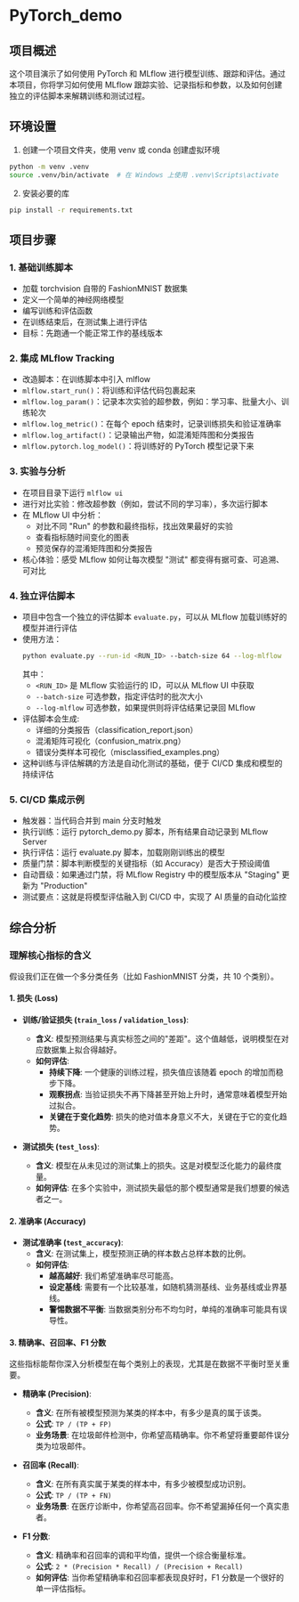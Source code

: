 # PyTorch_demo

## 项目概述

这个项目演示了如何使用 PyTorch 和 MLflow 进行模型训练、跟踪和评估。通过本项目，你将学习如何使用 MLflow 跟踪实验、记录指标和参数，以及如何创建独立的评估脚本来解耦训练和测试过程。

## 环境设置

1. 创建一个项目文件夹，使用 venv 或 conda 创建虚拟环境
```bash
python -m venv .venv
source .venv/bin/activate  # 在 Windows 上使用 .venv\Scripts\activate
```

2. 安装必要的库
```bash
pip install -r requirements.txt
```

## 项目步骤

### 1. 基础训练脚本
- 加载 torchvision 自带的 FashionMNIST 数据集
- 定义一个简单的神经网络模型
- 编写训练和评估函数
- 在训练结束后，在测试集上进行评估
- 目标：先跑通一个能正常工作的基线版本

### 2. 集成 MLflow Tracking
- 改造脚本：在训练脚本中引入 mlflow
- `mlflow.start_run()`：将训练和评估代码包裹起来
- `mlflow.log_param()`：记录本次实验的超参数，例如：学习率、批量大小、训练轮次
- `mlflow.log_metric()`：在每个 epoch 结束时，记录训练损失和验证准确率
- `mlflow.log_artifact()`：记录输出产物，如混淆矩阵图和分类报告
- `mlflow.pytorch.log_model()`：将训练好的 PyTorch 模型记录下来

### 3. 实验与分析
- 在项目目录下运行 `mlflow ui`
- 进行对比实验：修改超参数（例如，尝试不同的学习率），多次运行脚本
- 在 MLflow UI 中分析：
  - 对比不同 "Run" 的参数和最终指标，找出效果最好的实验
  - 查看指标随时间变化的图表
  - 预览保存的混淆矩阵图和分类报告
- 核心体验：感受 MLflow 如何让每次模型 "测试" 都变得有据可查、可追溯、可对比

### 4. 独立评估脚本
- 项目中包含一个独立的评估脚本 `evaluate.py`，可以从 MLflow 加载训练好的模型并进行评估
- 使用方法：
  ```bash
  python evaluate.py --run-id <RUN_ID> --batch-size 64 --log-mlflow
  ```
  其中：
  - `<RUN_ID>` 是 MLflow 实验运行的 ID，可以从 MLflow UI 中获取
  - `--batch-size` 可选参数，指定评估时的批次大小
  - `--log-mlflow` 可选参数，如果提供则将评估结果记录回 MLflow
- 评估脚本会生成:
  - 详细的分类报告（classification_report.json）
  - 混淆矩阵可视化（confusion_matrix.png）
  - 错误分类样本可视化（misclassified_examples.png）
- 这种训练与评估解耦的方法是自动化测试的基础，便于 CI/CD 集成和模型的持续评估

### 5. CI/CD 集成示例
- 触发器：当代码合并到 main 分支时触发
- 执行训练：运行 pytorch_demo.py 脚本，所有结果自动记录到 MLflow Server
- 执行评估：运行 evaluate.py 脚本，加载刚刚训练出的模型
- 质量门禁：脚本判断模型的关键指标（如 Accuracy）是否大于预设阈值
- 自动晋级：如果通过门禁，将 MLflow Registry 中的模型版本从 "Staging" 更新为 "Production"
- 测试要点：这就是将模型评估融入到 CI/CD 中，实现了 AI 质量的自动化监控

## 综合分析

### 理解核心指标的含义

假设我们正在做一个多分类任务（比如 FashionMNIST 分类，共 10 个类别）。

#### 1. 损失 (Loss)

* **训练/验证损失 (`train_loss` / `validation_loss`)**:
  * **含义**: 模型预测结果与真实标签之间的"差距"。这个值越低，说明模型在对应数据集上拟合得越好。
  * **如何评估**:
    * **持续下降**: 一个健康的训练过程，损失值应该随着 epoch 的增加而稳步下降。
    * **观察拐点**: 当验证损失不再下降甚至开始上升时，通常意味着模型开始过拟合。
    * **关键在于变化趋势**: 损失的绝对值本身意义不大，关键在于它的变化趋势。

* **测试损失 (`test_loss`)**:
  * **含义**: 模型在从未见过的测试集上的损失。这是对模型泛化能力的最终度量。
  * **如何评估**: 在多个实验中，测试损失最低的那个模型通常是我们想要的候选者之一。

#### 2. 准确率 (Accuracy)

* **测试准确率 (`test_accuracy`)**:
  * **含义**: 在测试集上，模型预测正确的样本数占总样本数的比例。
  * **如何评估**:
    * **越高越好**: 我们希望准确率尽可能高。
    * **设定基线**: 需要有一个比较基准，如随机猜测基线、业务基线或业界基线。
    * **警惕数据不平衡**: 当数据类别分布不均匀时，单纯的准确率可能具有误导性。

#### 3. 精确率、召回率、F1 分数

这些指标能帮你深入分析模型在每个类别上的表现，尤其是在数据不平衡时至关重要。

* **精确率 (Precision)**:
  * **含义**: 在所有被模型预测为某类的样本中，有多少是真的属于该类。
  * **公式**: `TP / (TP + FP)`
  * **业务场景**: 在垃圾邮件检测中，你希望高精确率。你不希望将重要邮件误分类为垃圾邮件。

* **召回率 (Recall)**:
  * **含义**: 在所有真实属于某类的样本中，有多少被模型成功识别。
  * **公式**: `TP / (TP + FN)`
  * **业务场景**: 在医疗诊断中，你希望高召回率。你不希望漏掉任何一个真实患者。

* **F1 分数**:
  * **含义**: 精确率和召回率的调和平均值，提供一个综合衡量标准。
  * **公式**: `2 * (Precision * Recall) / (Precision + Recall)`
  * **如何评估**: 当你希望精确率和召回率都表现良好时，F1 分数是一个很好的单一评估指标。
